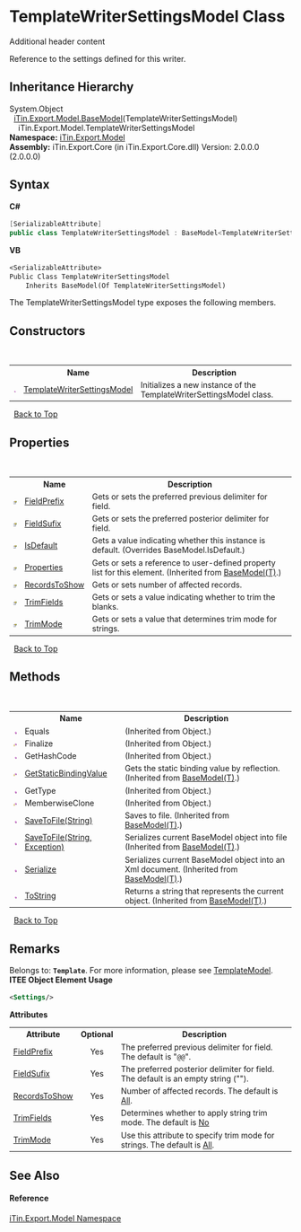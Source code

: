 # TemplateWriterSettingsModel Class
Additional header content 

Reference to the settings defined for this writer.


## Inheritance Hierarchy
System.Object<br />&nbsp;&nbsp;<a href="T_iTin_Export_Model_BaseModel_1">iTin.Export.Model.BaseModel</a>(TemplateWriterSettingsModel)<br />&nbsp;&nbsp;&nbsp;&nbsp;iTin.Export.Model.TemplateWriterSettingsModel<br />
**Namespace:**&nbsp;<a href="N_iTin_Export_Model">iTin.Export.Model</a><br />**Assembly:**&nbsp;iTin.Export.Core (in iTin.Export.Core.dll) Version: 2.0.0.0 (2.0.0.0)

## Syntax

**C#**<br />
``` C#
[SerializableAttribute]
public class TemplateWriterSettingsModel : BaseModel<TemplateWriterSettingsModel>
```

**VB**<br />
``` VB
<SerializableAttribute>
Public Class TemplateWriterSettingsModel
	Inherits BaseModel(Of TemplateWriterSettingsModel)
```

The TemplateWriterSettingsModel type exposes the following members.


## Constructors
&nbsp;<table><tr><th></th><th>Name</th><th>Description</th></tr><tr><td>![Public method](media/pubmethod.gif "Public method")</td><td><a href="M_iTin_Export_Model_TemplateWriterSettingsModel__ctor">TemplateWriterSettingsModel</a></td><td>
Initializes a new instance of the TemplateWriterSettingsModel class.</td></tr></table>&nbsp;
<a href="#templatewritersettingsmodel-class">Back to Top</a>

## Properties
&nbsp;<table><tr><th></th><th>Name</th><th>Description</th></tr><tr><td>![Public property](media/pubproperty.gif "Public property")</td><td><a href="P_iTin_Export_Model_TemplateWriterSettingsModel_FieldPrefix">FieldPrefix</a></td><td>
Gets or sets the preferred previous delimiter for field.</td></tr><tr><td>![Public property](media/pubproperty.gif "Public property")</td><td><a href="P_iTin_Export_Model_TemplateWriterSettingsModel_FieldSufix">FieldSufix</a></td><td>
Gets or sets the preferred posterior delimiter for field.</td></tr><tr><td>![Public property](media/pubproperty.gif "Public property")</td><td><a href="P_iTin_Export_Model_TemplateWriterSettingsModel_IsDefault">IsDefault</a></td><td>
Gets a value indicating whether this instance is default.
 (Overrides BaseModel.IsDefault.)</td></tr><tr><td>![Public property](media/pubproperty.gif "Public property")</td><td><a href="P_iTin_Export_Model_BaseModel_1_Properties">Properties</a></td><td>
Gets or sets a reference to user-defined property list for this element.
 (Inherited from <a href="T_iTin_Export_Model_BaseModel_1">BaseModel(T)</a>.)</td></tr><tr><td>![Public property](media/pubproperty.gif "Public property")</td><td><a href="P_iTin_Export_Model_TemplateWriterSettingsModel_RecordsToShow">RecordsToShow</a></td><td>
Gets or sets number of affected records.</td></tr><tr><td>![Public property](media/pubproperty.gif "Public property")</td><td><a href="P_iTin_Export_Model_TemplateWriterSettingsModel_TrimFields">TrimFields</a></td><td>
Gets or sets a value indicating whether to trim the blanks.</td></tr><tr><td>![Public property](media/pubproperty.gif "Public property")</td><td><a href="P_iTin_Export_Model_TemplateWriterSettingsModel_TrimMode">TrimMode</a></td><td>
Gets or sets a value that determines trim mode for strings.</td></tr></table>&nbsp;
<a href="#templatewritersettingsmodel-class">Back to Top</a>

## Methods
&nbsp;<table><tr><th></th><th>Name</th><th>Description</th></tr><tr><td>![Public method](media/pubmethod.gif "Public method")</td><td>Equals</td><td> (Inherited from Object.)</td></tr><tr><td>![Protected method](media/protmethod.gif "Protected method")</td><td>Finalize</td><td> (Inherited from Object.)</td></tr><tr><td>![Public method](media/pubmethod.gif "Public method")</td><td>GetHashCode</td><td> (Inherited from Object.)</td></tr><tr><td>![Protected method](media/protmethod.gif "Protected method")</td><td><a href="M_iTin_Export_Model_BaseModel_1_GetStaticBindingValue">GetStaticBindingValue</a></td><td>
Gets the static binding value by reflection.
 (Inherited from <a href="T_iTin_Export_Model_BaseModel_1">BaseModel(T)</a>.)</td></tr><tr><td>![Public method](media/pubmethod.gif "Public method")</td><td>GetType</td><td> (Inherited from Object.)</td></tr><tr><td>![Protected method](media/protmethod.gif "Protected method")</td><td>MemberwiseClone</td><td> (Inherited from Object.)</td></tr><tr><td>![Public method](media/pubmethod.gif "Public method")</td><td><a href="M_iTin_Export_Model_BaseModel_1_SaveToFile">SaveToFile(String)</a></td><td>
Saves to file.
 (Inherited from <a href="T_iTin_Export_Model_BaseModel_1">BaseModel(T)</a>.)</td></tr><tr><td>![Public method](media/pubmethod.gif "Public method")</td><td><a href="M_iTin_Export_Model_BaseModel_1_SaveToFile_1">SaveToFile(String, Exception)</a></td><td>
Serializes current BaseModel object into file
 (Inherited from <a href="T_iTin_Export_Model_BaseModel_1">BaseModel(T)</a>.)</td></tr><tr><td>![Public method](media/pubmethod.gif "Public method")</td><td><a href="M_iTin_Export_Model_BaseModel_1_Serialize">Serialize</a></td><td>
Serializes current BaseModel object into an Xml document.
 (Inherited from <a href="T_iTin_Export_Model_BaseModel_1">BaseModel(T)</a>.)</td></tr><tr><td>![Public method](media/pubmethod.gif "Public method")</td><td><a href="M_iTin_Export_Model_BaseModel_1_ToString">ToString</a></td><td>
Returns a string that represents the current object.
 (Inherited from <a href="T_iTin_Export_Model_BaseModel_1">BaseModel(T)</a>.)</td></tr></table>&nbsp;
<a href="#templatewritersettingsmodel-class">Back to Top</a>

## Remarks

Belongs to: <strong>`Template`</strong>. For more information, please see <a href="T_iTin_Export_Model_TemplateModel">TemplateModel</a>. 
**ITEE Object Element Usage**<br />
``` XML
<Settings/>
```


<strong>Attributes</strong><table><tr><th>Attribute</th><th>Optional</th><th>Description</th></tr><tr><td><a href="P_iTin_Export_Model_TemplateWriterSettingsModel_FieldPrefix">FieldPrefix</a></td><td align="center">Yes</td><td>The preferred previous delimiter for field. The default is "`@@`".</td></tr><tr><td><a href="P_iTin_Export_Model_TemplateWriterSettingsModel_FieldSufix">FieldSufix</a></td><td align="center">Yes</td><td>The preferred posterior delimiter for field. The default is an empty string ("").</td></tr><tr><td><a href="P_iTin_Export_Model_TemplateWriterSettingsModel_RecordsToShow">RecordsToShow</a></td><td align="center">Yes</td><td>Number of affected records. The default is <a href="T_iTin_Export_Model_KnownRecordToShow">All</a>.</td></tr><tr><td><a href="P_iTin_Export_Model_TemplateWriterSettingsModel_TrimFields">TrimFields</a></td><td align="center">Yes</td><td>Determines whether to apply string trim mode. The default is <a href="T_iTin_Export_Model_YesNo">No</a></td></tr><tr><td><a href="P_iTin_Export_Model_TemplateWriterSettingsModel_TrimMode">TrimMode</a></td><td align="center">Yes</td><td>Use this attribute to specify trim mode for strings. The default is <a href="T_iTin_Export_Model_KnownTrimMode">All</a>.</td></tr></table>

## See Also


#### Reference
<a href="N_iTin_Export_Model">iTin.Export.Model Namespace</a><br />